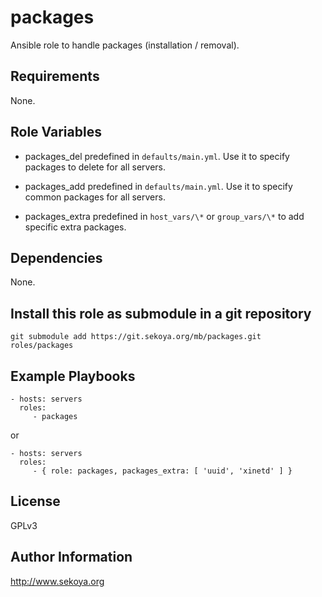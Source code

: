 # packages

Ansible role to handle packages (installation / removal).

## Requirements

None.

## Role Variables

- packages_del
  predefined in `defaults/main.yml`. Use it to specify packages to delete for all servers.

- packages_add
  predefined in `defaults/main.yml`. Use it to specify common packages for all servers.

- packages_extra
  predefined in `host_vars/\*` or `group_vars/\*` to add specific extra packages.

## Dependencies

None.

## Install this role as submodule in a git repository

`git submodule add https://git.sekoya.org/mb/packages.git roles/packages`

## Example Playbooks

    - hosts: servers
      roles:
         - packages

or

    - hosts: servers
      roles:
         - { role: packages, packages_extra: [ 'uuid', 'xinetd' ] }

## License

GPLv3

## Author Information

http://www.sekoya.org
